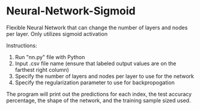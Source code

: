 # Neural-Network-Sigmoid
Flexible Neural Network that can change the number of layers and nodes per layer. Only utilizes sigmoid activation

Instructions:

1. Run "nn.py" file with Python
2. Input .csv file name (ensure that labeled output values are on the farthest right column)
3. Specify the number of layers and nodes per layer to use for the network
4. Specify the regularization parameter to use for backpropogation

The program will print out the predictions for each index, the test accuracy percentage, 
the shape of the network, and the training sample sized used.

